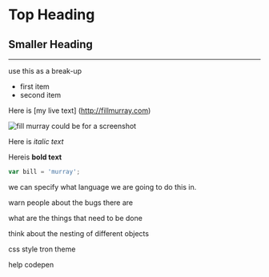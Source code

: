 # Top Heading


## Smaller Heading

---
use this as a break-up

- first item
- second item

Here is [my live text] (http://fillmurray.com)

![fill murray](http://fillmurray.com/400/300) could be for a screenshot

Here is _italic text_

Hereis __bold text__


```js
var bill = 'murray';
```
we can specify what language we are going to do this in.


warn people about the bugs there are

what are the things that need to be done

think about the nesting of different objects


css style
tron theme

help codepen
